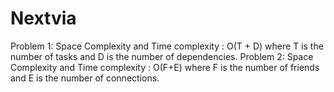 # Nextvia
Problem 1: Space Complexity and Time complexity : O(T + D)  where T is the number of tasks and D is the number of dependencies.
Problem 2: Space Complexity and Time complexity : O(F+E)  where F is the number of friends and E is the number of connections.
